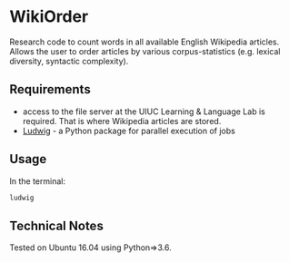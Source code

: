 # WikiOrder

Research code to count words in all available English Wikipedia articles.
Allows the user to order articles by various corpus-statistics (e.g. lexical diversity, syntactic complexity). 

## Requirements

* access to the file server at the UIUC Learning & Language Lab is required.
That is where Wikipedia articles are stored.
* [Ludwig](https://github.com/phueb/Ludwig) - a Python package for parallel execution of jobs


## Usage

In the terminal:

```bash
ludwig
```

## Technical Notes

Tested on Ubuntu 16.04 using Python=>3.6.
